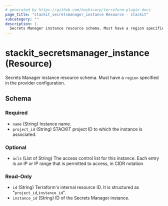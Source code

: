 ```yaml
---
# generated by https://github.com/hashicorp/terraform-plugin-docs
page_title: "stackit_secretsmanager_instance Resource - stackit"
subcategory: ""
description: |-
  Secrets Manager instance resource schema. Must have a region specified in the provider configuration.
---
```


# stackit_secretsmanager_instance (Resource)

Secrets Manager instance resource schema. Must have a `region` specified in the provider configuration.



<!-- schema generated by tfplugindocs -->
## Schema

### Required

- `name` (String) Instance name.
- `project_id` (String) STACKIT project ID to which the instance is associated.

### Optional

- `acls` (List of String) The access control list for this instance. Each entry is an IP or IP range that is permitted to access, in CIDR notation

### Read-Only

- `id` (String) Terraform's internal resource ID. It is structured as "`project_id`,`instance_id`".
- `instance_id` (String) ID of the Secrets Manager instance.
